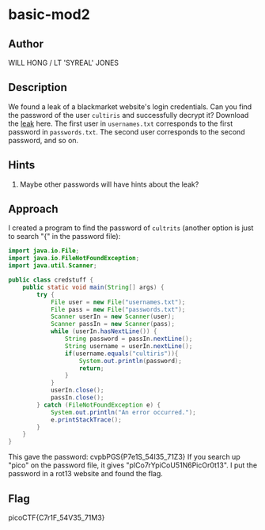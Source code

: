 # basic-mod2

## Author

WILL HONG / LT 'SYREAL' JONES

## Description

We found a leak of a blackmarket website's login credentials. Can you find the password of the user `cultiris` and successfully decrypt it?
Download the [leak](./leak.tar) here.
The first user in `usernames.txt` corresponds to the first password in `passwords.txt`. The second user corresponds to the second password, and so on.

## Hints

1. Maybe other passwords will have hints about the leak?

## Approach

I created a program to find the password of `cultrits` (another option is just to search "{" in the password file):

```java
import java.io.File; 
import java.io.FileNotFoundException; 
import java.util.Scanner;

public class credstuff {
    public static void main(String[] args) {
        try {
            File user = new File("usernames.txt");
            File pass = new File("passwords.txt");
            Scanner userIn = new Scanner(user);
            Scanner passIn = new Scanner(pass);
            while (userIn.hasNextLine()) {
                String password = passIn.nextLine();
                String username = userIn.nextLine();
                if(username.equals("cultiris")){
                    System.out.println(password);
                    return;
                }
            }
            userIn.close();
            passIn.close();
        } catch (FileNotFoundException e) {
            System.out.println("An error occurred.");
            e.printStackTrace();
        }
    }
}
```

This gave the password: cvpbPGS{P7e1S_54I35_71Z3}
If you search up "pico" on the password file, it gives "pICo7rYpiCoU51N6PicOr0t13".
I put the password in a rot13 website and found the flag.

## Flag

picoCTF{C7r1F_54V35_71M3}
